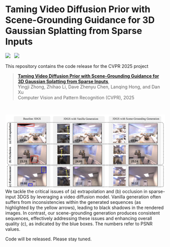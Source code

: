 # Taming Video Diffusion Prior with Scene-Grounding Guidance for 3D Gaussian Splatting from Sparse Inputs

<a href='https://arxiv.org/abs/2503.05082'><img src='https://img.shields.io/badge/arXiv-2403.16885-b31b1b.svg'></a> &nbsp; <a href='https://zhongyingji.github.io/guidevd-3dgs'><img src='https://img.shields.io/badge/Project-Page-Green'></a>  

This repository contains the code release for the CVPR 2025 project
> [**Taming Video Diffusion Prior with Scene-Grounding Guidance for 3D Gaussian Splatting from Sparse Inputs**](hhttps://arxiv.org/abs/2503.05082),  
> Yingji Zhong, Zhihao Li, Dave Zhenyu Chen, Lanqing Hong, and Dan Xu  
> Computer Vision and Pattern Recognition (CVPR), 2025

<br/>

![Teaser Image](asset/teaser.png)
We tackle the critical issues of (a) extrapolation and (b) occlusion in sparse-input 3DGS by leveraging a video diffusion model. Vanilla generation often suffers from inconsistencies within the generated sequences (as highlighted by the yellow arrows), leading to black shadows in the rendered images. In contrast, our scene-grounding generation produces consistent sequences, effectively addressing these issues and enhancing overall quality (c), as indicated by the blue boxes. The numbers refer to PSNR values.


Code will be released. Please stay tuned. 